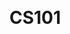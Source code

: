 # CS101 <svg xmlns="http://www.w3.org/2000/svg" x="0px" y="0px" width="50" height="50" viewBox="0 0 48 48">
<path d="M9 27c0 6.113 4.624 12.695 10.234 14.744.188 1.088.748 2.665 1.518 3.698C21.71 46.729 22.775 47 23.5 47s1.79-.271 2.748-1.558c.77-1.033 1.329-2.61 1.518-3.698C33.376 39.695 38 33.113 38 27v-6H9V27zM31 8h-5.66c1.112-1.726.981-3.119.592-4.06C25.141 2.03 22.8 1 21 1c-.828 0-1.5.672-1.5 1.5S20.172 4 21 4c.774 0 1.91.485 2.16 1.089.207.5-.249 1.379-1.221 2.351C21.776 7.603 21.67 7.796 21.597 8H16C10.486 8 6 12.486 6 18c0 .553.447 1 1 1h2.153H38h2c.553 0 1-.447 1-1C41 12.486 36.514 8 31 8z"></path>
</svg>
